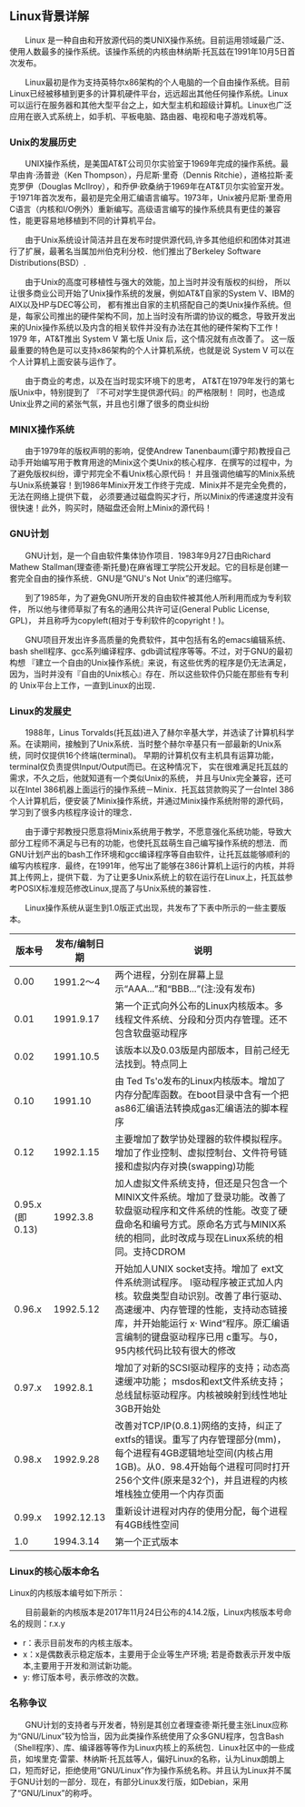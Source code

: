 ## Linux背景详解

&nbsp; &nbsp; &nbsp; &nbsp;Linux 是一种自由和开放源代码的类UNIX操作系统。目前运用领域最广泛、使用人数最多的操作系统。该操作系统的内核由林纳斯·托瓦兹在1991年10月5日首次发布。

&nbsp; &nbsp; &nbsp; &nbsp;Linux最初是作为支持英特尔x86架构的个人电脑的一个自由操作系统。目前Linux已经被移植到更多的计算机硬件平台，远远超出其他任何操作系统。Linux可以运行在服务器和其他大型平台之上，如大型主机和超级计算机。Linux也广泛应用在嵌入式系统上，如手机、平板电脑、路由器、电视和电子游戏机等。

### Unix的发展历史

&nbsp; &nbsp; &nbsp; &nbsp;UNIX操作系统，是美国AT&T公司贝尔实验室于1969年完成的操作系统。最早由肯·汤普逊（Ken Thompson），丹尼斯·里奇（Dennis Ritchie），道格拉斯·麦克罗伊（Douglas McIlroy），和乔伊·欧桑纳于1969年在AT&T贝尔实验室开发。于1971年首次发布，最初是完全用汇编语言编写。1973年，Unix被丹尼斯·里奇用C语言（内核和I/O例外）重新编写。高级语言编写的操作系统具有更佳的兼容性，能更容易地移植到不同的计算机平台。

&nbsp; &nbsp; &nbsp; &nbsp;由于Unix系统设计简洁并且在发布时提供源代码,许多其他组织和团体对其进行了扩展，最著名当属加州伯克利分校．他们推出了Berkeley Software Distributions(BSD）.

&nbsp; &nbsp; &nbsp; &nbsp;由于Unix的高度可移植性与强大的效能，加上当时并没有版权的纠纷， 所以让很多商业公司开始了Unix操作系统的发展，例如AT&T自家的System V、IBM的AIX以及HP与DEC等公司， 都有推出自家的主机搭配自己的类Unix操作系统。但是，每家公司推出的硬件架构不同，加上当时没有所谓的协议的概念，导致开发出来的Unix操作系统以及内含的相关软件并没有办法在其他的硬件架构下工作！ 1979 年，AT&T推出 System V 第七版 Unix 后，这个情况就有点改善了。 这一版最重要的特色是可以支持x86架构的个人计算机系统，也就是说 System V 可以在个人计算机上面安装与运作了。

&nbsp; &nbsp; &nbsp; &nbsp;由于商业的考虑，以及在当时现实环境下的思考， AT&T在1979年发行的第七版Unix中，特别提到了 『不可对学生提供源代码』的严格限制！ 同时，也造成Unix业界之间的紧张气氛，并且也引爆了很多的商业纠纷

### MINIX操作系统

&nbsp; &nbsp; &nbsp; &nbsp;由于1979年的版权声明的影响，促使Andrew Tanenbaum(谭宁邦)教授自己动手开始编写用于教育用途的Minix这个类Unix的核心程序．在撰写的过程中，为了避免版权纠纷，谭宁邦完全不看Unix核心原代码！ 并且强调他编写的Minix系统与Unix系统兼容！到1986年Minix开发工作终于完成．Minix并不是完全免费的，无法在网络上提供下载， 必须要通过磁盘购买才行，所以Minix的传递速度并没有很快速！此外，购买时，随磁盘还会附上Minix的源代码！

### GNU计划

&nbsp; &nbsp; &nbsp; &nbsp;GNU计划，是一个自由软件集体协作项目．1983年9月27日由Richard Mathew Stallman(理查德·斯托曼)在麻省理工学院公开发起。它的目标是创建一套完全自由的操作系统．GNU是“GNU's Not Unix”的递归缩写。

&nbsp; &nbsp; &nbsp; &nbsp;到了1985年，为了避免GNU所开发的自由软件被其他人所利用而成为专利软件， 所以他与律师草拟了有名的通用公共许可证(General Public License, GPL)， 并且称呼为copyleft(相对于专利软件的copyright！)。

&nbsp; &nbsp; &nbsp; &nbsp;GNU项目开发出许多高质量的免费软件，其中包括有名的emacs编辑系统、bash shell程序、gcc系列编译程序、gdb调试程序等等。不过，对于GNU的最初构想 『建立一个自由的Unix操作系统』来说，有这些优秀的程序是仍无法满足， 因为，当时并没有『自由的Unix核心』存在．所以这些软件仍只能在那些有专利的 Unix平台上工作，一直到Linux的出现．

### Linux的发展史

&nbsp; &nbsp; &nbsp; &nbsp;1988年，Linus Torvalds(托瓦兹)进入了赫尔辛基大学，并选读了计算机科学系。在读期间，接触到了Unix系统．当时整个赫尔辛基只有一部最新的Unix系统，同时仅提供16个终端(terminal)。 早期的计算机仅有主机具有运算功能，terminal仅负责提供Input/Output而已。在这种情况下， 实在很难满足托瓦兹的需求，不久之后，他就知道有一个类似Unix的系统， 并且与Unix完全兼容，还可以在Intel 386机器上面运行的操作系统－Minix．托瓦兹贷款购买了一台Intel 386个人计算机后，便安装了Minix操作系统，并通过Minix操作系统附带的源代码，学习到了很多内核程序设计的理念．

&nbsp; &nbsp; &nbsp; &nbsp;由于谭宁邦教授只愿意将Minix系统用于教学，不愿意强化系统功能，导致大部分工程师不满足与已有的功能，也使托瓦兹萌生自己编写操作系统的想法．而GNU计划产出的bash工作环境和gcc编译程序等自由软件，让托瓦兹能够顺利的编写内核程序．最终，在1991年，他写出了能够在386计算机上运行的内核，并将其上传网上，提供下载．为了让更多Unix系统上的软在运行在Linux上，托瓦兹参考POSIX标准规范修改Linux,提高了与Unix系统的兼容性．

&nbsp; &nbsp; &nbsp; &nbsp;Linux操作系统从诞生到1.0版正式出现，共发布了下表中所示的一些主要版本。


| 版本号 | 发布/编制日期 | 说明 |
| ------ | ------------- | ---- |
| 0.00   |   1991.2～4   | 两个进程，分别在屏幕上显示“AAA...”和“BBB...”(注:没有发布) |
| 0.01   |   1991.9.17   | 第一个正式向外公布的Linux内核版本。多线程文件系统、分段和分页内存管理。还不包含软盘驱动程序 |
| 0.02   |   1991.10.5   | 该版本以及0.03版是内部版本，目前己经无法找到。特点同上 |
| 0.10   |   1991.10     | 由 Ted Ts'o发布的Linux内核版本。增加了内存分配库函数。在boot目录中含有一个把as86汇编语法转换成gas汇编语法的脚本程序 |
| 0.12   |   1992.1.15   | 主要增加了数学协处理器的软件模拟程序。增加了作业控制、虚拟控制台、文件符号链接和虚拟内存对换(swapping)功能 |
| 0.95.x (即0.13) | 1992.3.8 | 加人虚拟文件系统支持，但还是只包含一个MINIX文件系统。增加了登录功能。改善了软盘驱动程序和文件系统的性能。改变了硬盘命名和编号方式。原命名方式与MINIX系统的相同，此时改成与现在Linux系统的相同。支持CDROM |
| 0.96.x |   1992.5.12   | 开始加人UNIX socket支持。增加了 ext文件系统测试程序。 I驱动程序被正式加人内核。软盘类型自动识别。改善了串行驱动、高速缓冲、内存管理的性能，支持动态链接库，并开始能运行 x· Wind“程序。原汇编语言编制的键盘驱动程序已用 c重写。与0，95内核代码比较有很大的修改
| 0.97.x |   1992.8.1    | 增加了对新的SCSI驱动程序的支持；动态高速缓冲功能； msdos和ext文件系统支持；总线鼠标驱动程序。内核被映射到线性地址3GB开始处 |
| 0.98.x |   1992.9.28   | 改善对TCP/IP(0.8.1)网络的支持，纠正了extfs的错误。重写了内存管理部分(mm)，每个进程有4GB逻辑地址空间(内核占用1GB)。从0．98.4开始每个进程可同时打开256个文件(原来是32个)，并且进程的内核堆栈独立使用一个内存页面 |
| 0.99.x |   1992.12.13  | 重新设计进程对内存的使用分配，每个进程有4GB线性空间 |
| 1.0    |   1994.3.14   | 第一个正式版本 |


### Linux的核心版本命名
Linux的内核版本编号如下所示：

&nbsp; &nbsp; &nbsp; &nbsp;目前最新的内核版本是2017年11月24日公布的4.14.2版，Linux内核版本号命名的规则：r.x.y
* r：表示目前发布的内核主版本。
* x：x是偶数表示稳定版本，主要用于企业等生产环境; 若是奇数表示开发中版本,主要用于开发和测试新功能。
* y: 修订版本号，表示修改的次数。

### 名称争议

&nbsp; &nbsp; &nbsp; &nbsp;GNU计划的支持者与开发者，特别是其创立者理查德·斯托曼主张Linux应称为“GNU/Linux”较为恰当，因为此类操作系统使用了众多GNU程序，包含Bash（Shell程序）、库、编译器等等作为Linux内核上的系统包．Linux社区中的一些成员，如埃里克·雷蒙、林纳斯·托瓦兹等人，偏好Linux的名称，认为Linux朗朗上口，短而好记，拒绝使用“GNU/Linux”作为操作系统名称。并且认为Linux并不属于GNU计划的一部分．现在，有部分Linux发行版，如Debian，采用了“GNU/Linux”的称呼。

